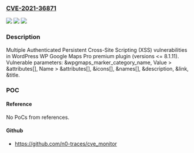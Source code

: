### [CVE-2021-36871](https://cve.mitre.org/cgi-bin/cvename.cgi?name=CVE-2021-36871)
![](https://img.shields.io/static/v1?label=Product&message=WP%20Google%20Maps%20Pro&color=blue)
![](https://img.shields.io/static/v1?label=Version&message=8.1.11%3C%3D%208.1.11%20&color=brighgreen)
![](https://img.shields.io/static/v1?label=Vulnerability&message=CWE-79%20Cross-site%20Scripting%20(XSS)&color=brighgreen)

### Description

Multiple Authenticated Persistent Cross-Site Scripting (XSS) vulnerabilities in WordPress WP Google Maps Pro premium plugin (versions <= 8.1.11). Vulnerable parameters: &wpgmaps_marker_category_name, Value > &attributes[], Name > &attributes[], &icons[], &names[], &description, &link, &title.

### POC

#### Reference
No PoCs from references.

#### Github
- https://github.com/n0-traces/cve_monitor

